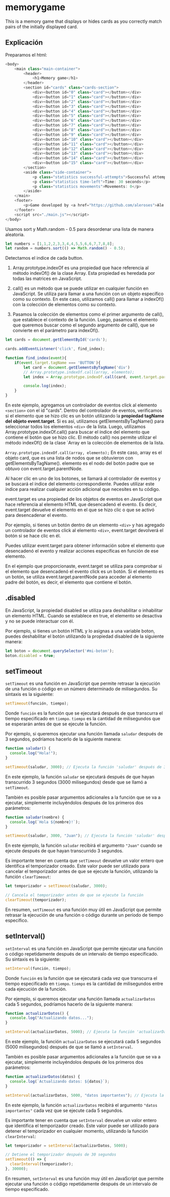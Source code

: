 # memorygame

This is a memory game that displays or hides cards as you correctly match pairs of the initially displayed card.

## Explicación

Preparamos el html:

```js
<body>
    <main class="main-container">
        <header>
            <h1>Memory game</h1>
        </header>
        <section id="cards" class="cards-section">
            <div><button id="0" class="card"></button></div>
            <div><button id="1" class="card"></button></div>
            <div><button id="2" class="card"></button></div>
            <div><button id="3" class="card"></button></div>
            <div><button id="4" class="card"></button></div>
            <div><button id="5" class="card"></button></div>
            <div><button id="6" class="card"></button></div>
            <div><button id="7" class="card"></button></div>
            <div><button id="8" class="card"></button></div>
            <div><button id="9" class="card"></button></div>
            <div><button id="10" class="card"></button></div>
            <div><button id="11" class="card"></button></div>
            <div><button id="12" class="card"></button></div>
            <div><button id="13" class="card"></button></div>
            <div><button id="14" class="card"></button></div>
            <div><button id="15" class="card"></button></div>
        </section>
        <aside class="side-container">
            <p class="statistics successful-attempts">Successful attempts: 0</p>
            <p class="statistics time-left">Time: 30 seconds</p>
            <p class="statistics movements">Movements: 0</p>
        </aside>
    </main>
    <footer>
        <p>Game developed by <a href="https://github.com/aleroses">Ale Roses</a></p>
    </footer>
    <script src="./main.js"></script>
</body>
```

Usamos sort y Math.random - 0.5 para desordenar una lista de manera aleatoria.

```js
let numbers = [1,1,2,2,3,3,4,4,5,5,6,6,7,7,8,8];
let random = numbers.sort(() => Math.random() - 0.5);
```

Detectamos el indice de cada button.

1. Array.prototype.indexOf es una propiedad que hace referencia al método indexOf() de la clase Array. Esta propiedad es heredada por todas las matrices en JavaScript.

2. call() es un método que se puede utilizar en cualquier función en JavaScript. Se utiliza para llamar a una función con un objeto específico como su contexto. En este caso, utilizamos call() para llamar a indexOf() con la colección de elementos como su contexto.

3. Pasamos la colección de elementos como el primer argumento de call(), que establece el contexto de la función. Luego, pasamos el elemento que queremos buscar como el segundo argumento de call(), que se convierte en el parámetro para indexOf().

```js
let cards = document.getElementById('cards');

cards.addEventListener('click', find_index);

function find_index(event){
    if(event.target.tagName === 'BUTTON'){
        let card = document.getElementsByTagName('div')
        // Array.prototype.indexOf.call(array, elemento);
        let index = Array.prototype.indexOf.call(card, event.target.parentNode);

        console.log(index);
    }
}
```

En este ejemplo, agregamos un controlador de eventos click al elemento `<section>` con el id "cards". Dentro del controlador de eventos, verificamos si el elemento que se hizo clic es un botón utilizando la **propiedad tagName del objeto event.target**. Si es así, utilizamos getElementsByTagName() para seleccionar todos los elementos `<div>` de la lista. Luego, utilizamos Array.prototype.indexOf.call() para buscar el índice del elemento que contiene el botón que se hizo clic. El método call() nos permite utilizar el método indexOf() de la clase `Array en la colección de elementos de la lista.

`Array.prototype.indexOf.call(array, elemento);`
En este caso, array es el objeto card, que es una lista de nodos que se obtuvieron con getElementsByTagName(). elemento es el nodo del botón padre que se obtuvo con event.target.parentNode.

Al hacer clic en uno de los botones, se llamará al controlador de eventos y se buscará el índice del elemento correspondiente. Puedes utilizar este índice para realizar cualquier acción adicional que necesites en tu código.

event.target es una propiedad de los objetos de eventos en JavaScript que hace referencia al elemento HTML que desencadenó el evento. Es decir, event.target devuelve el elemento en el que se hizo clic o que se activó para desencadenar el evento.

Por ejemplo, si tienes un botón dentro de un elemento `<div>` y has agregado un controlador de eventos click al elemento `<div>`, event.target devolverá el botón si se hace clic en él.

Puedes utilizar event.target para obtener información sobre el elemento que desencadenó el evento y realizar acciones específicas en función de ese elemento.

En el ejemplo que proporcionaste, event.target se utiliza para comprobar si el elemento que desencadenó el evento click es un botón. Si el elemento es un botón, se utiliza event.target.parentNode para acceder al elemento padre del botón, es decir, el elemento que contiene el botón.

## .disabled

En JavaScript, la propiedad disabled se utiliza para deshabilitar o inhabilitar un elemento HTML. Cuando se establece en true, el elemento se desactiva y no se puede interactuar con él.

Por ejemplo, si tienes un botón HTML y lo asignas a una variable boton, puedes deshabilitar el botón utilizando la propiedad disabled de la siguiente manera:

```js
let boton = document.querySelector('#mi-boton');
boton.disabled = true;
```

## setTimeout

`setTimeout` es una función en JavaScript que permite retrasar la ejecución de una función o código en un número determinado de milisegundos. Su sintaxis es la siguiente:

```js
setTimeout(función, tiempo);
```

Donde `función` es la función que se ejecutará después de que transcurra el tiempo especificado en `tiempo`. `tiempo` es la cantidad de milisegundos que se esperarán antes de que se ejecute la función.

Por ejemplo, si queremos ejecutar una función llamada `saludar` después de 3 segundos, podríamos hacerlo de la siguiente manera:

```js
function saludar() {
  console.log("Hola!");
}

setTimeout(saludar, 3000); // Ejecuta la función 'saludar' después de 3 segundos (3000 milisegundos)
```

En este ejemplo, la función `saludar` se ejecutará después de que hayan transcurrido 3 segundos (3000 milisegundos) desde que se llamó a `setTimeout`.

También es posible pasar argumentos adicionales a la función que se va a ejecutar, simplemente incluyéndolos después de los primeros dos parámetros:

```js
function saludar(nombre) {
  console.log(`Hola ${nombre}!`);
}

setTimeout(saludar, 3000, "Juan"); // Ejecuta la función 'saludar' después de 3 segundos, pasando el argumento "Juan"
```

En este ejemplo, la función `saludar` recibirá el argumento `"Juan"` cuando se ejecute después de que hayan transcurrido 3 segundos.

Es importante tener en cuenta que `setTimeout` devuelve un valor entero que identifica el temporizador creado. Este valor puede ser utilizado para cancelar el temporizador antes de que se ejecute la función, utilizando la función `clearTimeout`:

```js
let temporizador = setTimeout(saludar, 3000);

// Cancela el temporizador antes de que se ejecute la función
clearTimeout(temporizador);
```

En resumen, `setTimeout` es una función muy útil en JavaScript que permite retrasar la ejecución de una función o código durante un período de tiempo específico.

## setInterval()

`setInterval` es una función en JavaScript que permite ejecutar una función o código repetidamente después de un intervalo de tiempo especificado. Su sintaxis es la siguiente:

```js
setInterval(función, tiempo);
```

Donde `función` es la función que se ejecutará cada vez que transcurra el tiempo especificado en `tiempo`. `tiempo` es la cantidad de milisegundos entre cada ejecución de la función.

Por ejemplo, si queremos ejecutar una función llamada `actualizarDatos` cada 5 segundos, podríamos hacerlo de la siguiente manera:

```js
function actualizarDatos() {
  console.log("Actualizando datos...");
}

setInterval(actualizarDatos, 5000); // Ejecuta la función 'actualizarDatos' cada 5 segundos (5000 milisegundos)
```

En este ejemplo, la función `actualizarDatos` se ejecutará cada 5 segundos (5000 milisegundos) después de que se llamó a `setInterval`.

También es posible pasar argumentos adicionales a la función que se va a ejecutar, simplemente incluyéndolos después de los primeros dos parámetros:

```js
function actualizarDatos(datos) {
  console.log(`Actualizando datos: ${datos}`);
}

setInterval(actualizarDatos, 5000, "datos importantes"); // Ejecuta la función 'actualizarDatos' cada 5 segundos, pasando el argumento "datos importantes"
```

En este ejemplo, la función `actualizarDatos` recibirá el argumento `"datos importantes"` cada vez que se ejecute cada 5 segundos.

Es importante tener en cuenta que `setInterval` devuelve un valor entero que identifica el temporizador creado. Este valor puede ser utilizado para detener el temporizador en cualquier momento, utilizando la función `clearInterval`:

```js
let temporizador = setInterval(actualizarDatos, 5000);

// Detiene el temporizador después de 30 segundos
setTimeout(() => {
  clearInterval(temporizador);
}, 30000);
```

En resumen, `setInterval` es una función muy útil en JavaScript que permite ejecutar una función o código repetidamente después de un intervalo de tiempo especificado.
